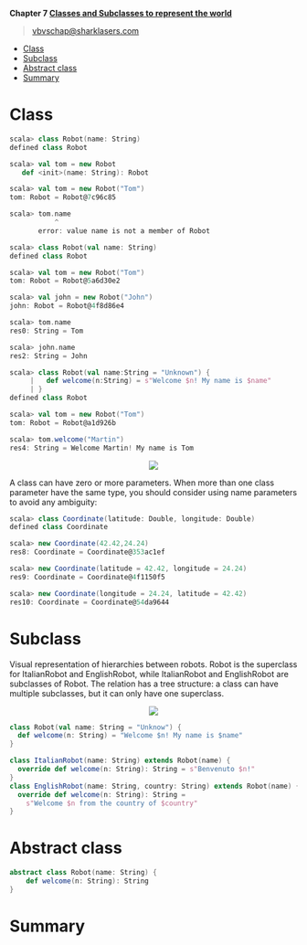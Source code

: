 **Chapter 7 [Classes and Subclasses to represent the world](https://livebook.manning.com/book/get-programming-with-scala/chapter-7/v-4/1)**

> vbvschap@sharklasers.com


<!-- vim-markdown-toc GFM -->

* [Class](#class)
* [Subclass](#subclass)
* [Abstract class](#abstract-class)
* [Summary](#summary)

<!-- vim-markdown-toc -->

# Class

```scala
scala> class Robot(name: String)
defined class Robot

scala> val tom = new Robot
   def <init>(name: String): Robot

scala> val tom = new Robot("Tom")
tom: Robot = Robot@7c96c85

scala> tom.name
           ^
       error: value name is not a member of Robot

```

```scala
scala> class Robot(val name: String)
defined class Robot

scala> val tom = new Robot("Tom")
tom: Robot = Robot@5a6d30e2

scala> val john = new Robot("John")
john: Robot = Robot@4f8d86e4

scala> tom.name
res0: String = Tom

scala> john.name
res2: String = John
```


```scala
scala> class Robot(val name:String = "Unknown") {
     |   def welcome(n:String) = s"Welcome $n! My name is $name"
     | }
defined class Robot

scala> val tom = new Robot("Tom")
tom: Robot = Robot@a1d926b

scala> tom.welcome("Martin")
res4: String = Welcome Martin! My name is Tom
```

<div align="center">
    <img src="https://dpzbhybb2pdcj.cloudfront.net/sfregola/v-4/Figures/image019.jpg">
</div>


A class can have zero or more parameters. When more than one class parameter have the same type, you should consider using name parameters to avoid any ambiguity:

```scala
scala> class Coordinate(latitude: Double, longitude: Double)
defined class Coordinate

scala> new Coordinate(42.42,24.24)
res8: Coordinate = Coordinate@353ac1ef

scala> new Coordinate(latitude = 42.42, longitude = 24.24)
res9: Coordinate = Coordinate@4f1150f5

scala> new Coordinate(longitude = 24.24, latitude = 42.42)
res10: Coordinate = Coordinate@54da9644
```

# Subclass
Visual representation of hierarchies between robots. Robot is the superclass for ItalianRobot and EnglishRobot, while ItalianRobot and EnglishRobot are subclasses of Robot. The relation has a tree structure: a class can have multiple subclasses, but it can only have one superclass.

<div align="center">
    <img src="https://dpzbhybb2pdcj.cloudfront.net/sfregola/v-4/Figures/image020.jpg">
</div>


```scala
class Robot(val name: String = "Unknow") {
  def welcome(n: String) = "Welcome $n! My name is $name"
}

class ItalianRobot(name: String) extends Robot(name) {
  override def welcome(n: String): String = s"Benvenuto $n!"
}
class EnglishRobot(name: String, country: String) extends Robot(name) {
  override def welcome(n: String): String =
    s"Welcome $n from the country of $country"
}
```

# Abstract class
```scala
abstract class Robot(name: String) {
    def welcome(n: String): String
}
```

# Summary
